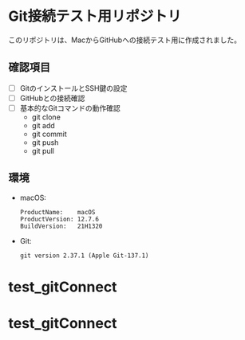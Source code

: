 # Git接続テスト用リポジトリ

このリポジトリは、MacからGitHubへの接続テスト用に作成されました。

## 確認項目
- [ ] GitのインストールとSSH鍵の設定
- [ ] GitHubとの接続確認
- [ ] 基本的なGitコマンドの動作確認
  - git clone
  - git add
  - git commit
  - git push
  - git pull

## 環境
- macOS:
  ```
  ProductName:    macOS
  ProductVersion: 12.7.6
  BuildVersion:   21H1320
  ```
- Git:
  ```
  git version 2.37.1 (Apple Git-137.1)
  ```
# test_gitConnect
# test_gitConnect
